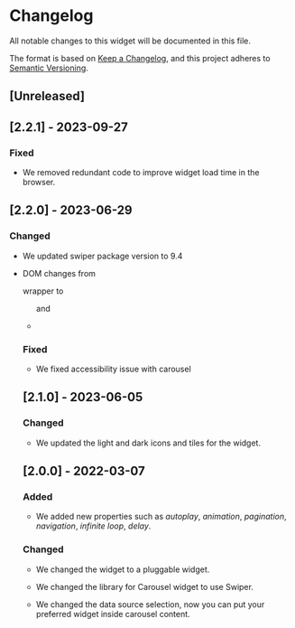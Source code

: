# Changelog

All notable changes to this widget will be documented in this file.

The format is based on [Keep a Changelog](https://keepachangelog.com/en/1.0.0/), and this project adheres to [Semantic Versioning](https://semver.org/spec/v2.0.0.html).

## [Unreleased]

## [2.2.1] - 2023-09-27

### Fixed

-   We removed redundant code to improve widget load time in the browser.

## [2.2.0] - 2023-06-29

### Changed

-   We updated swiper package version to 9.4

-   DOM changes from <div> wrapper to <ul> and <li>

### Fixed

-   We fixed accessibility issue with carousel

## [2.1.0] - 2023-06-05

### Changed

-   We updated the light and dark icons and tiles for the widget.

## [2.0.0] - 2022-03-07

### Added

-   We added new properties such as _autoplay_, _animation_, _pagination_, _navigation_, _infinite loop_, _delay_.

### Changed

-   We changed the widget to a pluggable widget.

-   We changed the library for Carousel widget to use Swiper.

-   We changed the data source selection, now you can put your preferred widget inside carousel content.
